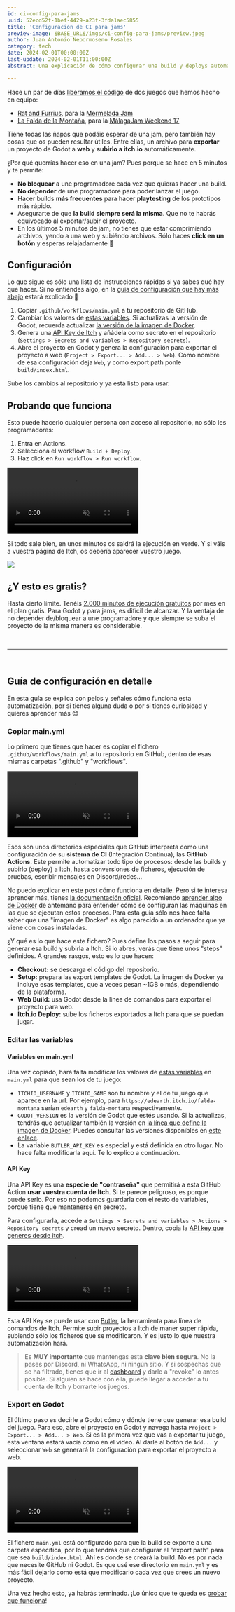 ```yaml
---
id: ci-config-para-jams
uuid: 52ecd52f-1bef-4429-a23f-3fda1aec5855
title: 'Configuración de CI para jams'
preview-image: $BASE_URL$/imgs/ci-config-para-jams/preview.jpeg
author: Juan Antonio Nepormoseno Rosales
category: tech
date: 2024-02-01T00:00:00Z
last-update: 2024-02-01T11:00:00Z
abstract: Una explicación de cómo configurar una build y deploys automáticos basada en la que uso en jams, con GitHub Actions y Godot

---
```


Hace un par de días [liberamos el código](https://twitter.com/antimundo21/status/1752454023565705710) de dos juegos que hemos hecho en equipo:

* [Rat and Furrius](https://github.com/antimundo/rat-and-furrius), para la [Mermelada Jam](https://itch.io/jam/mermelada-jam)
* [La Falda de la Montaña](https://github.com/nepo-dev/falda-montana), para la [MálagaJam Weekend 17](https://itch.io/jam/malagajam-weekend-17)

Tiene todas las ñapas que podáis esperar de una jam, pero también hay cosas que os pueden resultar útiles. Entre ellas, un archivo para **exportar** un proyecto de Godot a **web** y **subirlo a itch.io** automáticamente.

¿Por qué querrías hacer eso en una jam? Pues porque se hace en 5 minutos y te permite:

* **No bloquear** a une programadore cada vez que quieras hacer una build.
* **No depender** de une programadore para poder lanzar el juego.
* Hacer builds **más frecuentes** para hacer **playtesting** de los prototipos más rápido.
* Asegurarte de que **la build siempre será la misma**. Que no te habrás equivocado al exportar/subir el proyecto.
* En los últimos 5 minutos de jam, no tienes que estar comprimiendo archivos, yendo a una web y subiéndo archivos. Sólo haces **click en un botón** y esperas relajadamente 🍹

## Configuración

Lo que sigue es sólo una lista de instrucciones rápidas si ya sabes qué hay que hacer. Si no entiendes algo, en la [guía de configuración que hay más abajo](#guía-de-configuración-en-detalle) estará explicado 🙂

1. Copiar `.github/workflows/main.yml` a tu repositorio de GitHub.
2. Cambiar los valores de [estas variables](https://github.com/nepo-dev/falda-montana/blob/07955a0dd83e74703359850c7f6ba298838d4354/.github/workflows/main.yml#L5-L8). Si actualizas la versión de Godot, recuerda actualizar [la versión de la imagen de Docker](https://github.com/nepo-dev/falda-montana/blob/07955a0dd83e74703359850c7f6ba298838d4354/.github/workflows/main.yml#L15).
3. Genera una [API Key de Itch](https://itch.io/user/settings/api-keys) y añádela como secreto en el repositorio (`Settings > Secrets and variables > Repository secrets`).
4. Abre el proyecto en Godot y genera la configuración para exportar el proyecto a web (`Project > Export... > Add... > Web`). Como nombre de esa configuración deja `Web`, y como export path ponle `build/index.html`.

Sube los cambios al repositorio y ya está listo para usar.

## Probando que funciona

Esto puede hacerlo cualquier persona con acceso al repositorio, no sólo les programadores:

1. Entra en Actions.
2. Selecciona el workflow `Build + Deploy`.
3. Haz click en `Run workflow > Run workflow`.

<video muted autoplay controls loop>
 <source src="$BASE_URL$/vids/ci-config-para-jams/lanzar_builds.mp4" type="video/mp4"/>
</video>

Si todo sale bien, en unos minutos os saldrá la ejecución en verde. Y si váis a vuestra página de Itch, os debería aparecer vuestro juego.

![]($BASE_URL$/imgs/ci-config-para-jams/successful_run.png)

## ¿Y esto es gratis?
Hasta cierto límite. Tenéis [2.000 minutos de ejecución gratuitos](https://docs.github.com/en/billing/managing-billing-for-github-actions/about-billing-for-github-actions#included-storage-and-minutes) por mes en el plan gratis. Para Godot y para jams, es difícil de alcanzar. Y la ventaja de no depender de/bloquear a une programadore y que siempre se suba el proyecto de la misma manera es considerable. 

<br />

--------------------

<br />

## Guía de configuración en detalle
En esta guía se explica con pelos y señales cómo funciona esta automatización, por si tienes alguna duda o por si tienes curiosidad y quieres aprender más 😊

### Copiar main.yml
Lo primero que tienes que hacer es copiar el fichero `.github/workflows/main.yml` a tu repositorio en GitHub, dentro de esas mismas carpetas ".github" y "workflows".

<video muted autoplay loop>
 <source src="$BASE_URL$/vids/ci-config-para-jams/copy-file.mp4" type="video/mp4"/>
</video>

Esos son unos directorios especiales que GitHub interpreta como una configuración de su **sistema de CI** (Integración Continua), las **GitHub Actions**. Este permite automatizar todo tipo de procesos: desde las builds y subirlo (deploy) a Itch, hasta conversiones de ficheros, ejecución de pruebas, escribir mensajes en Discord/redes...

No puedo explicar en este post cómo funciona en detalle. Pero si te interesa aprender más, tienes [la documentación oficial](https://docs.github.com/en/actions). Recomiendo [aprender algo de Docker](https://docs.docker.com/guides/get-started/) de antemano para entender cómo se configuran las máquinas en las que se ejecutan estos procesos. Para esta guía sólo nos hace falta saber que una "imagen de Docker" es algo parecido a un ordenador que ya viene con cosas instaladas. 

¿Y qué es lo que hace este fichero? Pues define los pasos a seguir para generar esa build y subirla a Itch. Si lo abres, verás que tiene unos "steps" definidos. A grandes rasgos, esto es lo que hacen:

* **Checkout:** se descarga el código del repositorio.
* **Setup:** prepara las export templates de Godot. La imagen de Docker ya incluye esas templates, que a veces pesan ~1GB o más, dependiendo de la plataforma.
* **Web Build:** usa Godot desde la línea de comandos para exportar el proyecto para web.
* **Itch.io Deploy:** sube los ficheros exportados a Itch para que se puedan jugar.

### Editar las variables
#### Variables en main.yml
Una vez copiado, hará falta modificar los valores de [estas variables](https://github.com/nepo-dev/falda-montana/blob/07955a0dd83e74703359850c7f6ba298838d4354/.github/workflows/main.yml#L5-L8) en `main.yml` para que sean los de tu juego:

* `ITCHIO_USERNAME` y `ITCHIO_GAME` son tu nombre y el de tu juego que aparece en la url. Por ejemplo, para `https://edearth.itch.io/falda-montana` serían `edearth` y `falda-montana` respectivamente.
* `GODOT_VERSION` es la versión de Godot que estés usando. Si la actualizas, tendrás que actualizar también la versión en [la línea que define la imagen de Docker](https://github.com/nepo-dev/falda-montana/blob/07955a0dd83e74703359850c7f6ba298838d4354/.github/workflows/main.yml#L15). Puedes consultar las versiones disponibles en [este enlace](https://hub.docker.com/r/barichello/godot-ci/tags).
* La variable `BUTLER_API_KEY` es especial y está definida en otro lugar. No hace falta modificarla aquí. Te lo explico a continuación.

#### API Key
Una API Key es una **especie de "contraseña"** que permitirá a esta GitHub Action **usar vuestra cuenta de Itch**. Si te parece peligroso, es porque puede serlo. Por eso no podemos guardarla con el resto de variables, porque tiene que mantenerse en secreto.

Para configurarla, accede a `Settings > Secrets and variables > Actions > Repository secrets` y cread un nuevo secreto. Dentro, copia la [API key que generes desde itch](https://itch.io/user/settings/api-keys).

<video muted autoplay controls loop>
 <source src="$BASE_URL$/vids/ci-config-para-jams/create_secret.mp4" type="video/mp4"/>
</video>

Esta API Key se puede usar con [Butler](https://itch.io/docs/butler/), la herramienta para línea de comandos de Itch. Permite subir proyectos a Itch de maner super rápida, subiendo sólo los ficheros que se modificaron. Y es justo lo que nuestra automatización hará.

> Es **MUY importante** que mantengas esta **clave bien segura**. No la pases por Discord, ni WhatsApp, ni ningún sitio. Y si sospechas que se ha filtrado, tienes que ir al [dashboard](https://itch.io/user/settings/api-keys) y darle a "revoke" lo antes posible. Si alguien se hace con ella, puede llegar a acceder a tu cuenta de Itch y borrarte los juegos.

### Export en Godot
El último paso es decirle a Godot cómo y dónde tiene que generar esa build del juego. Para eso, abre el proyecto en Godot y navega hasta `Project > Export... > Add... > Web`. Si es la primera vez que vas a exportar tu juego, esta ventana estará vacía como en el video. Al darle al botón de `Add...` y seleccionar `Web` se generará la configuración para exportar el proyecto a web.

<video muted autoplay controls loop>
 <source src="$BASE_URL$/vids/ci-config-para-jams/config_export.mp4" type="video/mp4"/>
</video>

El fichero `main.yml` está configurado para que la build se exporte a una carpeta específica, por lo que tendrás que configurar el "export path" para que sea `build/index.html`. Ahí es donde se creará la build. No es por nada que necesite GitHub ni Godot. Es que usé ese directorio en `main.yml` y es más fácil dejarlo como está que modificarlo cada vez que crees un nuevo proyecto.

Una vez hecho esto, ya habrás terminado. ¡Lo único que te queda es [probar que funciona](#probando-que-funciona)!
